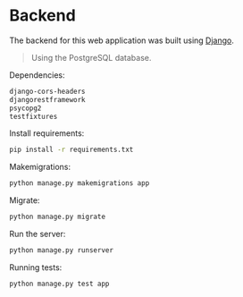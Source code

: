 # Backend

The backend for this web application was built using [Django](https://www.djangoproject.com/).

> Using the PostgreSQL database.

Dependencies:

```sh
django-cors-headers
djangorestframework
psycopg2
testfixtures
```

Install requirements:

```sh
pip install -r requirements.txt
```

Makemigrations:

```sh
python manage.py makemigrations app
```

Migrate:

```sh
python manage.py migrate
```

Run the server:

```sh
python manage.py runserver
```

Running tests:

```sh
python manage.py test app
```
